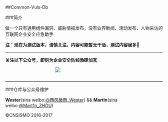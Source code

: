 ##Common-Vuls-Db


###简介

做一个只有通用组件漏洞、威胁情报发布，没有业界新闻、活动发布、人物采访的互联网企业安全应急助手

**注：现在为测试版本，请慎关注，内容可能暂无干活，测试内容居多🍭**

<hr>

**关注以下公众号，即刻为企业安全防线添砖加瓦**

<img src="https://github.com/We5ter/Common-Vuls-Db/blob/master/qrcode_for_gh_ada8f4239586_258.jpg" style="padding-left:160px;padding-bottom:15px;">

<hr>

###仓库与公众号维护

**Wester**(sina weibo:<a href="http://weibo.com/zzyme" target="_blank">@西风微雨_Wester</a>) && **Martin**(sina weibo:<a href="http://weibo.com/u/1312149403" target="_blank">@Mart1n_ZHOU</a>)

&copy;CNSISMO 2016-2017
